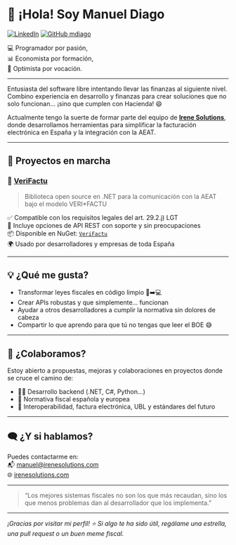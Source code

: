 # 👋 ¡Hola! Soy Manuel Diago

[![LinkedIn](https://img.shields.io/badge/LinkedIn-Manuel%20Diago-blue?logo=linkedin)](https://www.linkedin.com/in/manueldiago/)
[![GitHub mdiago](https://img.shields.io/github/followers/mdiago?label=Follow&style=social)](https://github.com/mdiago)

💻 Programador por pasión,  
📊 Economista por formación,  
🚀 Optimista por vocación.

---

Entusiasta del software libre intentando llevar las finanzas al siguiente nivel. Combino experiencia en desarrollo y finanzas para crear soluciones que no solo funcionan… ¡sino que cumplen con Hacienda! 😄

Actualmente tengo la suerte de formar parte del equipo de [**Irene Solutions**](https://www.irenesolutions.com), donde desarrollamos herramientas para simplificar la facturación electrónica en España y la integración con la AEAT.

---

## 🚧 Proyectos en marcha

### 🔹 [VeriFactu](https://github.com/mdiago/VeriFactu)
> Biblioteca open source en .NET para la comunicación con la AEAT bajo el modelo VERI*FACTU

✅ Compatible con los requisitos legales del art. 29.2.j) LGT  
🔐 Incluye opciones de API REST con soporte y sin preocupaciones  
📦 Disponible en NuGet: [`VeriFactu`](https://www.nuget.org/packages/VeriFactu)  
🌍 Usado por desarrolladores y empresas de toda España  

---

## 💡 ¿Qué me gusta?

- Transformar leyes fiscales en código limpio 🧾➡️💻  
- Crear APIs robustas y que simplemente… funcionan  
- Ayudar a otros desarrolladores a cumplir la normativa sin dolores de cabeza  
- Compartir lo que aprendo para que tú no tengas que leer el BOE 😅

---

## 🤝 ¿Colaboramos?

Estoy abierto a propuestas, mejoras y colaboraciones en proyectos donde se cruce el camino de:

- 👨‍💻 Desarrollo backend (.NET, C#, Python...)  
- 📜 Normativa fiscal española y europea  
- 🔄 Interoperabilidad, factura electrónica, UBL y estándares del futuro  

---

## 🗨️ ¿Y si hablamos?

Puedes contactarme en:  
📬 manuel@irenesolutions.com  
🌐 [irenesolutions.com](https://www.irenesolutions.com)

---

> “Los mejores sistemas fiscales no son los que más recaudan, sino los que menos problemas dan al desarrollador que los implementa.”

---

_¡Gracias por visitar mi perfil! ⭐ Si algo te ha sido útil, regálame una estrella, una pull request o un buen meme fiscal._


